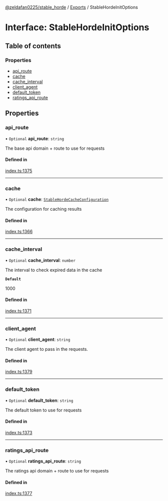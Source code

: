 [@zeldafan0225/stable_horde](../README.md) / [Exports](../modules.md) / StableHordeInitOptions

# Interface: StableHordeInitOptions

## Table of contents

### Properties

- [api\_route](StableHordeInitOptions.md#api_route)
- [cache](StableHordeInitOptions.md#cache)
- [cache\_interval](StableHordeInitOptions.md#cache_interval)
- [client\_agent](StableHordeInitOptions.md#client_agent)
- [default\_token](StableHordeInitOptions.md#default_token)
- [ratings\_api\_route](StableHordeInitOptions.md#ratings_api_route)

## Properties

### api\_route

• `Optional` **api\_route**: `string`

The base api domain + route to use for requests

#### Defined in

[index.ts:1375](https://github.com/ZeldaFan0225/stable_horde/blob/cc34adc/index.ts#L1375)

___

### cache

• `Optional` **cache**: [`StableHordeCacheConfiguration`](StableHordeCacheConfiguration.md)

The configuration for caching results

#### Defined in

[index.ts:1366](https://github.com/ZeldaFan0225/stable_horde/blob/cc34adc/index.ts#L1366)

___

### cache\_interval

• `Optional` **cache\_interval**: `number`

The interval to check expired data in the cache

**`Default`**

1000

#### Defined in

[index.ts:1371](https://github.com/ZeldaFan0225/stable_horde/blob/cc34adc/index.ts#L1371)

___

### client\_agent

• `Optional` **client\_agent**: `string`

The client agent to pass in the requests.

#### Defined in

[index.ts:1379](https://github.com/ZeldaFan0225/stable_horde/blob/cc34adc/index.ts#L1379)

___

### default\_token

• `Optional` **default\_token**: `string`

The default token to use for requests

#### Defined in

[index.ts:1373](https://github.com/ZeldaFan0225/stable_horde/blob/cc34adc/index.ts#L1373)

___

### ratings\_api\_route

• `Optional` **ratings\_api\_route**: `string`

The ratings api domain + route to use for requests

#### Defined in

[index.ts:1377](https://github.com/ZeldaFan0225/stable_horde/blob/cc34adc/index.ts#L1377)
